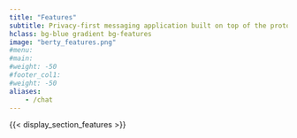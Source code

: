 ```yaml
---
title: "Features"
subtitle: Privacy-first messaging application built on top of the protocol Wesh Network.
hclass: bg-blue gradient bg-features
image: "berty_features.png"
#menu:
#main:
#weight: -50
#footer_col1:
#weight: -50
aliases:
    - /chat
---
```


{{< display_section_features >}}
